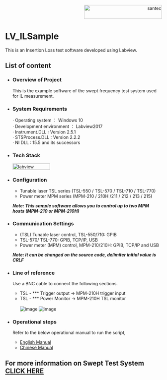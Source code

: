 <p align="right"> <a href="https://www.santec.com/en/" target="_blank" rel="noreferrer"> <img src="https://www.santec.com/dcms_media/image/common_logo01.png" alt="santec" 
  width="250" height="45"/> </a> </p>


# LV_ILSample
 This is an Insertion Loss test software developed using Labview.

## List of content

- ### Overview of Project
   This is the example software of the swept frequency test system used for IL measurement.    

- ### System Requirements
  · Operating system ：       Windows 10  
  · Development environment ： Labview2017    
  · Instrument.DLL :           Version 2.5.1  
  · STSProcess.DLL :           Version 2.2.2              
  · NI DLL :                   15.5 and its successors
  
- ### Tech Stack
  <p align="left"> <a href="https://www.ni.com/ja/shop/labview.html" target="_blank" rel="noreferrer"> <img src="https://th.bing.com/th/id/OIP.YsHSU7SJtV-AHPmwQG72EAHaBS?w=768&h=133&rs=1&pid=ImgDetMain" alt="labview" 
  width="120" height="20"/> </a> </p>      
     
- ### Configuration 
  - Tunable laser TSL series (TSL-550 / TSL-570 / TSL-710 / TSL-770)
  - Power meter MPM series (MPM-210 / 210H /211 / 212 / 213 / 215)
    
  ***Note: This sample software allows you to control up to two MPM hosts (MPM-210 or MPM-210H)***
  
- ### Communication Settings
  - (TSL) Tunable laser control, TSL-550/710: GPIB
  - TSL-570/ TSL-770: 	 	GPIB, TCP/IP, USB
  - Power meter (MPM) control, MPM-210/210H: GPIB, TCP/IP and USB
    
  ***Note: It can be changed on the source code, delimiter initial value is CRLF***

- ### Line of reference
  Use a BNC cable to connect the following sections.
  - TSL - *** Trigger output -> MPM-210H trigger input
  - TSL - *** Power Monitor -> MPM-210H TSL monitor <br/> <br/>
![image](https://github.com/santec-corporation/LV_ILSample/assets/132535077/222722e5-617d-488c-a483-1e738ff8819b)
![image](https://github.com/santec-corporation/LV_ILSample/assets/132535077/36b95854-ef77-4b9e-8bdf-37d2c5dacac4)

- ### Operational steps  
    Refer to the below operational manual to run the script,
   - [ English Manual ](https://github.com/santec-corporation/LV_ILSample/blob/main/LV_Santec%20IL%20Swept%20Test%20System%20Manual%20V1.0_EN_20231009.pdf)
   - [ Chinese Manual ](https://github.com/santec-corporation/LV_ILSample/blob/main/LV_Santec.IL.Swept.Test.System.Manual.V1.0_CH_20230419.pdf)
 
## For more information on Swept Test System [CLICK HERE](https://inst.santec.com/products/componenttesting/sts)
